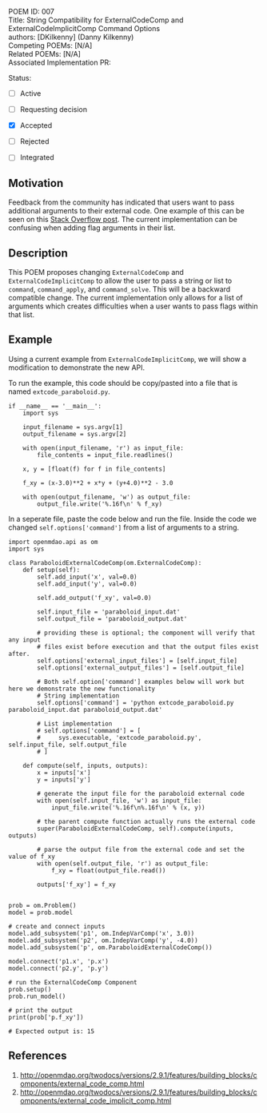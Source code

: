 POEM ID:  007  
Title:   String Compatibility for ExternalCodeComp and ExternalCodeImplicitComp Command Options  
authors: [DKilkenny] (Danny Kilkenny)    
Competing POEMs: [N/A]  
Related POEMs: [N/A]  
Associated Implementation PR:    

Status:

- [ ] Active
- [ ] Requesting decision
- [x] Accepted
- [ ] Rejected
- [ ] Integrated


Motivation
----------

Feedback from the community has indicated that users want to pass additional arguments to their external code. One example of this can be seen on this [Stack Overflow post](https://stackoverflow.com/questions/59187224/running-matlab-scripts-as-externalcode-component). The current implementation can be confusing when adding flag arguments in their list.


Description
-----------

This POEM proposes changing `ExternalCodeComp` and `ExternalCodeImplicitComp` to allow the user to pass a string or list to `command`, `command_apply`, and `command_solve`. This will be a backward compatible change. The current implementation only allows for a list of arguments which creates difficulties when a user wants to pass flags within that list.

Example
-------

Using a current example from `ExternalCodeImplicitComp`, we will show a modification to demonstrate the new API.

To run the example, this code should be copy/pasted into a file that is named `extcode_paraboloid.py`.
```
if __name__ == '__main__':
    import sys

    input_filename = sys.argv[1]
    output_filename = sys.argv[2]

    with open(input_filename, 'r') as input_file:
        file_contents = input_file.readlines()

    x, y = [float(f) for f in file_contents]

    f_xy = (x-3.0)**2 + x*y + (y+4.0)**2 - 3.0

    with open(output_filename, 'w') as output_file:
        output_file.write('%.16f\n' % f_xy)
```

In a seperate file, paste the code below and run the file. Inside the code we changed `self.options['command']` from a list of arguments to a string.
```
import openmdao.api as om
import sys

class ParaboloidExternalCodeComp(om.ExternalCodeComp):
    def setup(self):
        self.add_input('x', val=0.0)
        self.add_input('y', val=0.0)

        self.add_output('f_xy', val=0.0)

        self.input_file = 'paraboloid_input.dat'
        self.output_file = 'paraboloid_output.dat'

        # providing these is optional; the component will verify that any input
        # files exist before execution and that the output files exist after.
        self.options['external_input_files'] = [self.input_file]
        self.options['external_output_files'] = [self.output_file]

        # Both self.option['command'] examples below will work but here we demonstrate the new functionality
        # String implementation
        self.options['command'] = 'python extcode_paraboloid.py paraboloid_input.dat paraboloid_output.dat'

        # List implementation
        # self.options['command'] = [
        #     sys.executable, 'extcode_paraboloid.py', self.input_file, self.output_file
        # ]

    def compute(self, inputs, outputs):
        x = inputs['x']
        y = inputs['y']

        # generate the input file for the paraboloid external code
        with open(self.input_file, 'w') as input_file:
            input_file.write('%.16f\n%.16f\n' % (x, y))

        # the parent compute function actually runs the external code
        super(ParaboloidExternalCodeComp, self).compute(inputs, outputs)

        # parse the output file from the external code and set the value of f_xy
        with open(self.output_file, 'r') as output_file:
            f_xy = float(output_file.read())

        outputs['f_xy'] = f_xy


prob = om.Problem()
model = prob.model

# create and connect inputs
model.add_subsystem('p1', om.IndepVarComp('x', 3.0))
model.add_subsystem('p2', om.IndepVarComp('y', -4.0))
model.add_subsystem('p', om.ParaboloidExternalCodeComp())

model.connect('p1.x', 'p.x')
model.connect('p2.y', 'p.y')

# run the ExternalCodeComp Component
prob.setup()
prob.run_model()

# print the output
print(prob['p.f_xy'])

# Expected output is: 15
```

References
---------

1. http://openmdao.org/twodocs/versions/2.9.1/features/building_blocks/components/external_code_comp.html
2. http://openmdao.org/twodocs/versions/2.9.1/features/building_blocks/components/external_code_implicit_comp.html